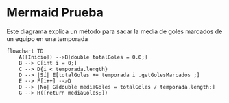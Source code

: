 # Mermaid Prueba

Este diagrama explica un método para sacar la media de goles marcados de un equipo en una temporada
```mermaid
flowchart TD
    A([Inicio]) -->B[double totalGoles = 0.0;]
    B --> C[int i = 0;]
    C --> D{i < temporada.length}
    D --> |Sí| E[totalGoles += temporada i .getGolesMarcados ;]
    E --> F[i++] -->D
    D --> |No| G[double mediaGoles = totalGoles / temporada.length;]
    G --> H([return mediaGoles;])
```